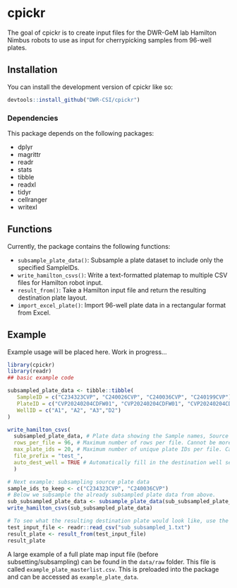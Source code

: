 
<!-- README.md is generated from README.Rmd. Please edit that file -->

# cpickr

<!-- badges: start -->
<!-- badges: end -->

The goal of cpickr is to create input files for the DWR-GeM lab Hamilton
Nimbus robots to use as input for cherrypicking samples from 96-well
plates.

## Installation

You can install the development version of cpickr like so:

``` r
devtools::install_github("DWR-CSI/cpickr")
```

### Dependencies

This package depends on the following packages:

- dplyr
- magrittr
- readr
- stats
- tibble
- readxl
- tidyr
- cellranger
- writexl

## Functions

Currently, the package contains the following functions:

- `subsample_plate_data()`: Subsample a plate dataset to include only
  the specified SampleIDs.
- `write_hamilton_csvs()`: Write a text-formatted platemap to multiple
  CSV files for Hamilton robot input.
- `result_from()`: Take a Hamilton input file and return the resulting
  destination plate layout.
- `import_excel_plate()`: Import 96-well plate data in a rectangular
  format from Excel.

## Example

Example usage will be placed here. Work in progress…

``` r
library(cpickr)
library(readr)
## basic example code

subsampled_plate_data <- tibble::tibble(
   SampleID = c("C234323CVP", "C240026CVP", "C240036CVP", "C240199CVP"),
   PlateID = c("CVP20240204CDFW01", "CVP20240204CDFW01", "CVP20240204CDFW01", "CVP20240218CDFW02"),
   WellID = c("A1", "A2", "A3","D2")
)

write_hamilton_csvs(
  subsampled_plate_data, # Plate data showing the Sample names, Source plates, and Source wells
  rows_per_file = 96, # Maximum number of rows per file. Cannot be more than 96.
  max_plate_ids = 20, # Maximum number of unique plate IDs per file. Cannot be more than 20.
  file_prefix = "test_", 
  auto_dest_well = TRUE # Automatically fill in the destination well sequentially from A1-A8, B1-B8, etc. Leave blank to fill in manually afterwards.
  )

# Next example: subsampling source plate data
sample_ids_to_keep <- c("C234323CVP", "C240036CVP")
# Below we subsample the already subsampled plate data from above.
sub_subsampled_plate_data <- subsample_plate_data(sub_subsampled_plate_data, sample_ids_to_keep, file_prefix = "sub_subsampled_")
write_hamilton_csvs(sub_subsampled_plate_data)

# To see what the resulting destination plate would look like, use the result_from function on a Hamilton input .txt file.
test_input_file <- readr::read_csv("sub_subsampled_1.txt")
result_plate <- result_from(test_input_file)
result_plate
```

A large example of a full plate map input file (before
subsetting/subsampling) can be found in the `data/raw` folder. This file
is called `example_plate_masterlist.csv`. This is preloaded into the
package and can be accessed as `example_plate_data`.
